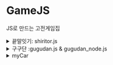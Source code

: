 # GameJS
JS로 만드는 고전게임집

<details>
<summary>끝말잇기: shiritor.js</summary>
<div markdown="1">
      
<H3>🎈끝말잇기 게임</H3> 

- TODO: 입력시간초과 -> 비동기 구현하기
- GOTIT: 배열입력에서 변수 값 변경으로 단계를 줄일 수 있었다.  
```
if(초기입력값의 끝문자 === 새로 입력한 값의 첫글자){  
let 초기입력값 = 새로 입력한 값};
```

</div>
</details>

<details>
<summary>구구단 :gugudan.js & gugudan_node.js</summary>
<div markdown="1">
<H3>🎈구구단 맞추기</H3> 

![gugudan_play](https://i.esdrop.com/d/DtKJ9JFFD4.PNG)  
-. 매우 단한 프로그램같았지만 반복프로세스를 구현하는게 node.js에서 쉽지않았다.  

- #### 자바스크립트(while)  
  -정답: 작은 while문 탈출, 큰 while문 내 반복 진행  
  -오답: 작은 while문 정답이 될때까지 계속 실행  
![gugudan1](https://i.esdrop.com/d/VSXgawjMHP.png)  


- #### node.js  
      - rl.on의 특성상 enter가 발생하면 계속입력을 받게 되었다.  
      그래서 오히려 오답의 경우에는 정답이 될때까지 계속 입력을 받을 수 있도록 자동으로 실행되었다.
      
      - 초기 정답을 구현하는 과정은 위 그림과 같았지만 nodejs에서 입력을 받고 값을 비교하는게 생각보다 까다로웠다.
      - function quiz 에서 구구단의 결과를 가져오기 위해 입력 이벤트(line)와 하나로 합쳐서 구성했었다.
      
      - 1회차의 quiz: answer => input 비교 동작은 정상적으로 작동했지만   
        2회차부터 quiz를 실행하면 input과 quiz함수의 answer의 동작 순서가 바뀌어 버렸다.  
      input => quiz: answer (답을 외친 후에 문제가 나옴)  
      
      - 해결방법: function quiz와 입력 이벤트를 구분하고 새로운 변수 result에 결과값을 넣어 순서도 지키고, 두 함수를 연결 시킬 수 있었다. 
</div>
</details>

<details>
      <summary>myCar </summary>
      : closure, promise 
</details>

